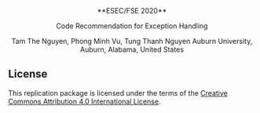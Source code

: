 <center>
**ESEC/FSE 2020**

Code Recommendation for Exception Handling

Tam The Nguyen, Phong Minh Vu, Tung Thanh Nguyen
Auburn University, Auburn, Alabama, United States
</center>

## License

This replication package is licensed under the terms of the [Creative Commons Attribution 4.0 International License](http://creativecommons.org/licenses/by/4.0/).
